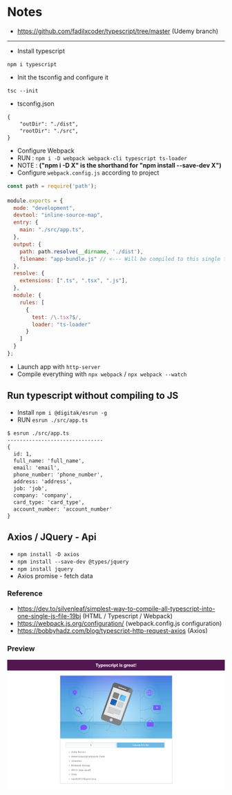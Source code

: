 # Notes

- https://github.com/fadilxcoder/typescript/tree/master (Udemy branch)


---

- Install typescript

```
npm i typescript 
```

- Init the tsconfig and configure it

```
tsc --init
```
- tsconfig.json

```
{
    "outDir": "./dist",
    "rootDir": "./src", 
}
```

- Configure Webpack
- RUN : `npm i -D webpack webpack-cli typescript ts-loader`
- NOTE : **("npm i -D X" is the shorthand for "npm install --save-dev X")**
- Configure `webpack.config.js` according to project

```js
const path = require('path');

module.exports = {
  mode: "development",
  devtool: "inline-source-map",
  entry: {
    main: "./src/app.ts",
  },
  output: {
    path: path.resolve(__dirname, './dist'),
    filename: "app-bundle.js" // <--- Will be compiled to this single file
  },
  resolve: {
    extensions: [".ts", ".tsx", ".js"],
  },
  module: {
    rules: [
      { 
        test: /\.tsx?$/,
        loader: "ts-loader"
      }
    ]
  }
};
```

- Launch app with `http-server`
- Compile everything with `npx webpack` / `npx webpack --watch`

## Run typescript without compiling to JS

- Install `npm i @digitak/esrun -g`
- RUN `esrun ./src/app.ts `

```
$ esrun ./src/app.ts
-------------------------------
{
  id: 1,
  full_name: 'full_name',
  email: 'email',
  phone_number: 'phone_number',
  address: 'address',
  job: 'job',
  company: 'company',
  card_type: 'card_type',
  account_number: 'account_number'
}
```

## Axios / JQuery - Api

- `npm install -D axios`
- `npm install --save-dev @types/jquery`
- `npm install jquery`
- Axios promise - fetch data

### Reference

- https://dev.to/silvenleaf/simplest-way-to-compile-all-typescript-into-one-single-js-file-19bj (HTML / Typescript / Webpack)
- https://webpack.js.org/configuration/ (webpack.config.js configuration)
- https://bobbyhadz.com/blog/typescript-http-request-axios (Axios)


### Preview

<img src="./app.png" alt="App">